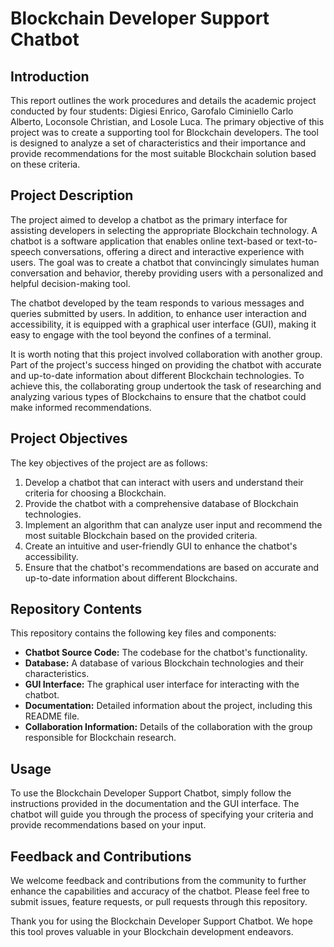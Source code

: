 # Blockchain Developer Support Chatbot

## Introduction

This report outlines the work procedures and details the academic project conducted by four students: Digiesi Enrico, Garofalo Ciminiello Carlo Alberto, Loconsole Christian, and Losole Luca. The primary objective of this project was to create a supporting tool for Blockchain developers. The tool is designed to analyze a set of characteristics and their importance and provide recommendations for the most suitable Blockchain solution based on these criteria.

## Project Description

The project aimed to develop a chatbot as the primary interface for assisting developers in selecting the appropriate Blockchain technology. A chatbot is a software application that enables online text-based or text-to-speech conversations, offering a direct and interactive experience with users. The goal was to create a chatbot that convincingly simulates human conversation and behavior, thereby providing users with a personalized and helpful decision-making tool.

The chatbot developed by the team responds to various messages and queries submitted by users. In addition, to enhance user interaction and accessibility, it is equipped with a graphical user interface (GUI), making it easy to engage with the tool beyond the confines of a terminal.

It is worth noting that this project involved collaboration with another group. Part of the project's success hinged on providing the chatbot with accurate and up-to-date information about different Blockchain technologies. To achieve this, the collaborating group undertook the task of researching and analyzing various types of Blockchains to ensure that the chatbot could make informed recommendations.

## Project Objectives

The key objectives of the project are as follows:

1. Develop a chatbot that can interact with users and understand their criteria for choosing a Blockchain.
2. Provide the chatbot with a comprehensive database of Blockchain technologies.
3. Implement an algorithm that can analyze user input and recommend the most suitable Blockchain based on the provided criteria.
4. Create an intuitive and user-friendly GUI to enhance the chatbot's accessibility.
5. Ensure that the chatbot's recommendations are based on accurate and up-to-date information about different Blockchains.

## Repository Contents

This repository contains the following key files and components:

- **Chatbot Source Code:** The codebase for the chatbot's functionality.
- **Database:** A database of various Blockchain technologies and their characteristics.
- **GUI Interface:** The graphical user interface for interacting with the chatbot.
- **Documentation:** Detailed information about the project, including this README file.
- **Collaboration Information:** Details of the collaboration with the group responsible for Blockchain research.

## Usage

To use the Blockchain Developer Support Chatbot, simply follow the instructions provided in the documentation and the GUI interface. The chatbot will guide you through the process of specifying your criteria and provide recommendations based on your input.

## Feedback and Contributions

We welcome feedback and contributions from the community to further enhance the capabilities and accuracy of the chatbot. Please feel free to submit issues, feature requests, or pull requests through this repository.

Thank you for using the Blockchain Developer Support Chatbot. We hope this tool proves valuable in your Blockchain development endeavors.

